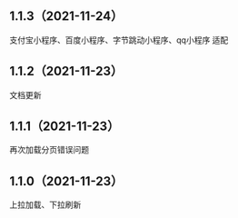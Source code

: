 ## 1.1.3（2021-11-24）
支付宝小程序、百度小程序、字节跳动小程序、qq小程序 适配
## 1.1.2（2021-11-23）
文档更新
## 1.1.1（2021-11-23）
再次加载分页错误问题
## 1.1.0（2021-11-23）
上拉加载、下拉刷新
